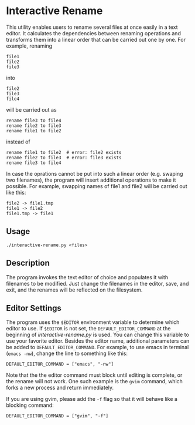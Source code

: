 # Interactive Rename

This utility enables users to rename several files at once easily in a text
editor. It calculates the dependencies between renaming operations and
transforms them into a linear order that can be carried out one by one. For
example, renaming

	file1
	file2
	file3

into

	file2
	file3
	file4

will be carried out as

	rename file3 to file4
	rename file2 to file3
	rename file1 to file2

instead of

	rename file1 to file2  # error: file2 exists
	rename file2 to file3  # error: file3 exists
	rename file3 to file4

In case the oprations cannot be put into such a linear order (e.g. swaping two
filenames), the program will insert additional operations to make it possible.
For example, swapping names of file1 and file2 will be carried out like this:

	file2 -> file1.tmp
	file1 -> file2
	file1.tmp -> file1

## Usage

	./interactive-rename.py <files>

## Description

The program invokes the text editor of choice and populates it with filenames
to be modified. Just change the filenames in the editor, save, and exit, and
the renames will be reflected on the filesystem.

## Editor Settings

The program uses the `$EDITOR` environment variable to determine which editor
to use. If `$EDITOR` is not set, the `DEFAULT_EDITOR_COMMAND` at the beginning
of *interactive-rename.py* is used. You can change this variable to use your
favorite editor. Besides the editor name, additional parameters can be added to
`DEFAULT_EDITOR_COMMAND`. For example, to use emacs in terminal (`emacs -nw`),
change the line to something like this:

	DEFAULT_EDITOR_COMMAND = ["emacs", "-nw"]

Note that the the editor command must block until editing is complete, or the
rename will not work. One such example is the `gvim` command, which forks a new
process and return immediately.

If you are using gvim, please add the `-f` flag so that it will behave like a
blocking command:

	DEFAULT_EDITOR_COMMAND = ["gvim", "-f"]
